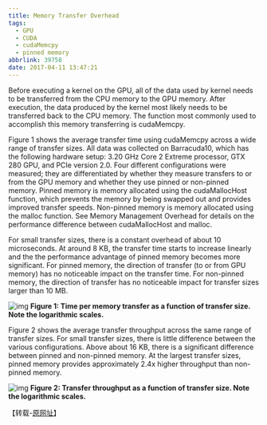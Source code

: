 ```yaml
---
title: Memory Transfer Overhead
tags:
  - GPU
  - CUDA
  - cudaMemcpy
  - pinned memory
abbrlink: 39758
date: 2017-04-11 13:47:21
---
```



Before executing a kernel on the GPU, all of the data used by kernel needs to be transferred from the CPU memory to the GPU memory. After execution, the data produced by the kernel most likely needs to be transferred back to the CPU memory. The function most commonly used to accomplish this memory transferring is cudaMemcpy.

<!-- more -->


Figure 1 shows the average transfer time using  cudaMemcpy across a wide range of transfer sizes. All data was collected on Barracuda10, which has the following hardware setup: 3.20 GHz Core 2 Extreme processor, GTX 280 GPU, and PCIe version 2.0. Four different configurations were measured; they are differentiated by whether they measure transfers to or from the GPU memory and whether they use pinned or non-pinned memory. Pinned memory is memory allocated using the cudaMallocHost function, which prevents the memory by being swapped out and provides improved transfer speeds. Non-pinned memory is memory allocated using the malloc function. See Memory Management Overhead for details on the performance difference between cudaMallocHost and malloc. 

For small transfer sizes, there is a constant overhead of about 10 microseconds. At around 8 KB, the transfer time starts to increase linearly and the the performance advantage of pinned memory becomes more significant. For pinned memory, the direction of transfer (to or from GPU memory) has no noticeable impact on the transfer time. For non-pinned memory, the direction of transfer has no noticeable impact for transfer sizes larger than 10 MB. 

![img](http://www.cs.virginia.edu/~mwb7w/cuda_support/images/transfer_time.png) 
**Figure 1: Time per memory transfer as a function of transfer size. Note the logarithmic scales.**

Figure 2 shows the average transfer throughput across the same range of transfer sizes. For small transfer sizes, there is little difference between the various configurations. Above about 16 KB, there is a significant difference between pinned and non-pinned memory. At the largest transfer sizes, pinned memory provides approximately 2.4x higher throughput than non-pinned memory. 

![img](http://www.cs.virginia.edu/~mwb7w/cuda_support/images/transfer_throughput.png) 
**Figure 2: Transfer throughput as a function of transfer size. Note the logarithmic scales.**

【转载-[原网址](http://www.cs.virginia.edu/~mwb7w/cuda_support/memory_transfer_overhead.html)】
